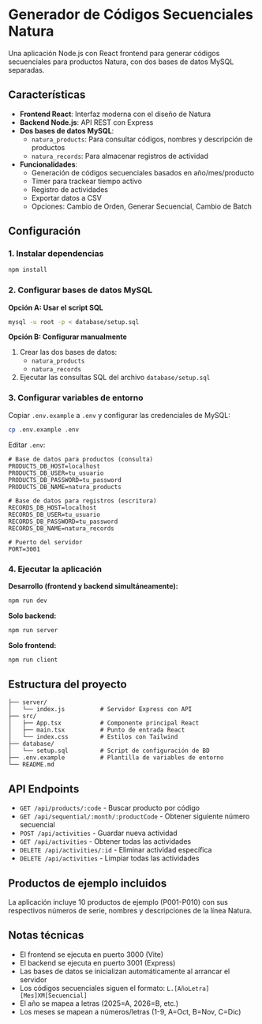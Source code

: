 # Generador de Códigos Secuenciales Natura

Una aplicación Node.js con React frontend para generar códigos secuenciales para productos Natura, con dos bases de datos MySQL separadas.

## Características

- **Frontend React**: Interfaz moderna con el diseño de Natura
- **Backend Node.js**: API REST con Express
- **Dos bases de datos MySQL**:
  - `natura_products`: Para consultar códigos, nombres y descripción de productos
  - `natura_records`: Para almacenar registros de actividad
- **Funcionalidades**:
  - Generación de códigos secuenciales basados en año/mes/producto
  - Timer para trackear tiempo activo
  - Registro de actividades
  - Exportar datos a CSV
  - Opciones: Cambio de Orden, Generar Secuencial, Cambio de Batch

## Configuración

### 1. Instalar dependencias
```bash
npm install
```

### 2. Configurar bases de datos MySQL

**Opción A: Usar el script SQL**
```bash
mysql -u root -p < database/setup.sql
```

**Opción B: Configurar manualmente**
1. Crear las dos bases de datos:
   - `natura_products`
   - `natura_records`
2. Ejecutar las consultas SQL del archivo `database/setup.sql`

### 3. Configurar variables de entorno

Copiar `.env.example` a `.env` y configurar las credenciales de MySQL:

```bash
cp .env.example .env
```

Editar `.env`:
```env
# Base de datos para productos (consulta)
PRODUCTS_DB_HOST=localhost
PRODUCTS_DB_USER=tu_usuario
PRODUCTS_DB_PASSWORD=tu_password
PRODUCTS_DB_NAME=natura_products

# Base de datos para registros (escritura)
RECORDS_DB_HOST=localhost
RECORDS_DB_USER=tu_usuario
RECORDS_DB_PASSWORD=tu_password
RECORDS_DB_NAME=natura_records

# Puerto del servidor
PORT=3001
```

### 4. Ejecutar la aplicación

**Desarrollo (frontend y backend simultáneamente):**
```bash
npm run dev
```

**Solo backend:**
```bash
npm run server
```

**Solo frontend:**
```bash
npm run client
```

## Estructura del proyecto

```
├── server/
│   └── index.js          # Servidor Express con API
├── src/
│   ├── App.tsx           # Componente principal React
│   ├── main.tsx          # Punto de entrada React
│   └── index.css         # Estilos con Tailwind
├── database/
│   └── setup.sql         # Script de configuración de BD
├── .env.example          # Plantilla de variables de entorno
└── README.md
```

## API Endpoints

- `GET /api/products/:code` - Buscar producto por código
- `GET /api/sequential/:month/:productCode` - Obtener siguiente número secuencial
- `POST /api/activities` - Guardar nueva actividad
- `GET /api/activities` - Obtener todas las actividades
- `DELETE /api/activities/:id` - Eliminar actividad específica
- `DELETE /api/activities` - Limpiar todas las actividades

## Productos de ejemplo incluidos

La aplicación incluye 10 productos de ejemplo (P001-P010) con sus respectivos números de serie, nombres y descripciones de la línea Natura.

## Notas técnicas

- El frontend se ejecuta en puerto 3000 (Vite)
- El backend se ejecuta en puerto 3001 (Express)
- Las bases de datos se inicializan automáticamente al arrancar el servidor
- Los códigos secuenciales siguen el formato: `L.[AñoLetra][Mes]XM[Secuencial]`
- El año se mapea a letras (2025=A, 2026=B, etc.)
- Los meses se mapean a números/letras (1-9, A=Oct, B=Nov, C=Dic)